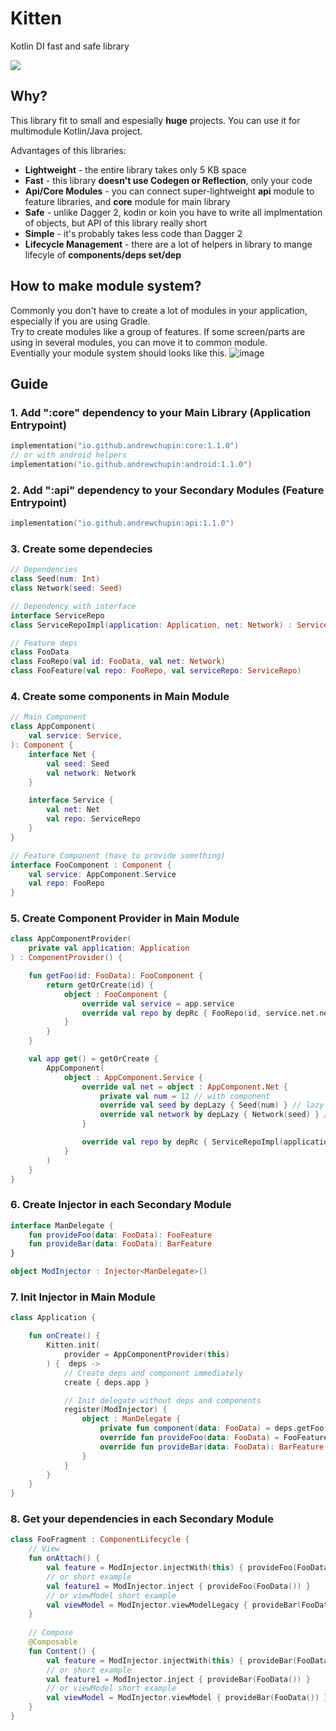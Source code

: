 # Kitten
Kotlin DI fast and safe library

<img src="https://i.pinimg.com/236x/ae/a3/5a/aea35a7874af4c09d2ee73998d8f8b6d.jpg">

## Why?
This library fit to small and espesially **huge** projects. You can use it for multimodule Kotlin/Java project.

Advantages of this libraries:
- **Lightweight** - the entire library takes only 5 KB space
- **Fast** - this library **doesn't use Codegen or Reflection**, only your code
- **Api/Core Modules** - you can connect super-lightweight **api** module to feature libraries, and **core** module for main library
- **Safe** - unlike Dagger 2, kodin or koin you have to write all implmentation of objects, but API of this library really short
- **Simple** - it's probably takes less code than Dagger 2
- **Lifecycle Management** - there are a lot of helpers in library to mange lifecyle of **components/deps set/dep**

## How to make module system?
Commonly you don't have to create a lot of modules in your application, especially if you are using Gradle.
</br>
Try to create modules like a group of features. If some screen/parts are using in several modules, you can move it to common module.
</br>
Eventially your module system should looks like this.
![image](https://user-images.githubusercontent.com/15245196/155395076-9c6e679d-3444-4455-9c8c-2d9e1903e480.png)


## Guide
### 1. Add ":core" dependency to your Main Library (Application Entrypoint)
``` kotlin
implementation("io.github.andrewchupin:core:1.1.0")
// or with android helpers
implementation("io.github.andrewchupin:android:1.1.0")
```
### 2. Add ":api" dependency to your Secondary Modules (Feature Entrypoint)
``` kotlin
implementation("io.github.andrewchupin:api:1.1.0")
```
### 3. Create some dependecies
``` kotlin
// Dependencies
class Seed(num: Int)
class Network(seed: Seed)

// Dependency with interface
interface ServiceRepo
class ServiceRepoImpl(application: Application, net: Network) : ServiceRepo

// Feature deps
class FooData
class FooRepo(val id: FooData, val net: Network)
class FooFeature(val repo: FooRepo, val serviceRepo: ServiceRepo)
```
### 4. Create some components in Main Module
``` kotlin
// Main Component
class AppComponent(
    val service: Service,
): Component {
    interface Net {
        val seed: Seed
        val network: Network
    }

    interface Service {
        val net: Net
        val repo: ServiceRepo
    }
}

// Feature Component (have to provide something)
interface FooComponent : Component {
    val service: AppComponent.Service
    val repo: FooRepo
}
```

### 5. Create Component Provider in Main Module
``` kotlin
class AppComponentProvider(
    private val application: Application
) : ComponentProvider() {

    fun getFoo(id: FooData): FooComponent {
        return getOrCreate(id) {
            object : FooComponent {
                override val service = app.service
                override val repo by depRc { FooRepo(id, service.net.network) }
            }
        }
    }

    val app get() = getOrCreate {
        AppComponent(
            object : AppComponent.Service {
                override val net = object : AppComponent.Net {
                    private val num = 12 // with component
                    override val seed by depLazy { Seed(num) } // lazy
                    override val network by depLazy { Network(seed) } // lazy
                }

                override val repo by depRc { ServiceRepoImpl(application, net.network) } // ref-counter
            }
        )
    }
}
```

### 6. Create Injector in each Secondary Module
``` kotlin
interface ManDelegate {
    fun provideFoo(data: FooData): FooFeature
    fun provideBar(data: FooData): BarFeature
}

object ModInjector : Injector<ManDelegate>()
```

### 7. Init Injector in Main Module

``` kotlin
class Application {

    fun onCreate() {
        Kitten.init(
            provider = AppComponentProvider(this)
        ) {  deps ->
            // Create deps and component immediately
            create { deps.app }

            // Init delegate without deps and components
            register(ModInjector) {
                object : ManDelegate {
                    private fun component(data: FooData) = deps.getFoo(data)
                    override fun provideFoo(data: FooData) = FooFeature(component(data).repo, deps.app.service.repo)
                    override fun provideBar(data: FooData): BarFeature = BarFeature(component(data).service.repo)
                }
            }
        }
    }
}
```


### 8. Get your dependencies in each Secondary Module
``` kotlin
class FooFragment : ComponentLifecycle {
    // View
    fun onAttach() {
        val feature = ModInjector.injectWith(this) { provideFoo(FooData()) }
        // or short example
        val feature1 = ModInjector.inject { provideFoo(FooData()) }
        // or viewModel short example
        val viewModel = ModInjector.viewModelLegacy { provideBar(FooData()) }
    }
    
    // Compose
    @Composable
    fun Content() {
        val feature = ModInjector.injectWith(this) { provideBar(FooData()) }
        // or short example
        val feature1 = ModInjector.inject { provideBar(FooData()) }
        // or viewModel short example
        val viewModel = ModInjector.viewModel { provideBar(FooData()) }
    }
}
```
